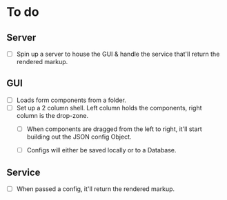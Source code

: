 # To do

## Server

- [ ] Spin up a server to house the GUI & handle the service that'll return the
rendered markup.


## GUI

- [ ] Loads form components from a folder.
- [ ] Set up a 2 column shell. Left column holds the components, right column is
the drop-zone.
   - [ ] When components are dragged from the left to right, it'll start 
   building out the JSON config Object.
   - [ ] Configs will either be saved locally or to a Database.


## Service

- [ ] When passed a config, it'll return the rendered markup.